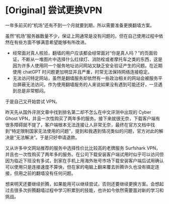 # [Original] 尝试更换VPN


一年多前买的“机场”还有不到一个月就要到期，所以需要准备更换翻墙方案。

虽然“机场”服务器数量不少，保证上网通常是没有问题的，但在自己使用过程中依然在有些方面不够满意希望能够有所改进。

- 经常面对真人核验，翻墙的用户应该都会经常面对“你是真人吗？”的页面验证，不断从一堆图片中选择什么红绿灯、消防栓或者摩托车之类的东西，这是因为许多人使用同一个服务地址访问网站又缺乏安全验证产生的问题。在近期使用 chatGPT 时问题更加明显并且严重，时常无法保持网络连接稳定。
- 无法访问特定网站，虽然是翻墙服务却依然有一些政治相关的网站会被服务平台屏蔽无法访问，作为使用翻墙服务的人来说如果没有遇到可能还好，一旦遇到总是非常郁闷。

于是自己又开始尝试 VPN。

昨天先从国外评测文章中找到排名第二却不怎么在中文评测中出现的 Cyber Ghost VPN，并且一次性购买了两年多的服务。接下来就很无奈，下载客户端有很多障碍就不提了，客户端根本无法连接让人非常无奈，最终在官方文档中找到“特定限制国家无法使用的问题”，提到和我遇到情况类似的问题，官方对此的解决是“无法解决”。于是只好申请退款。

又从许多中文网站推荐的服务中选择性价比比较高的老牌服务 Surfshark VPN，并且也一次性购买了两年多的服务。在公司下载安装客户端试用时似乎可以访问但因为临近下班没有多试，到家在手机上用海外账号市场下载安装客户端后试用确认可以使用只是连接速度不算快，但在家的电脑上翻来覆去折腾许久也没有搞定连接，但用之前的翻墙没有任何问题。

想来明天还要继续折腾，如果能用可以继续尝试，否则还要继续更换方案。会想起过去很多次折腾翻墙过程中学习积累到的技能，也许如今依然需要面对新的学习和挑战。
